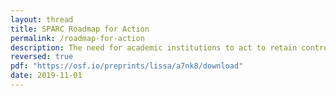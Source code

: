 ```yaml
---
layout: thread
title: SPARC Roadmap for Action
permalink: /roadmap-for-action
description: The need for academic institutions to act to retain control of infrastructure, data, and data analytics is here to stay. The time to act is now.
reversed: true
pdf: "https://osf.io/preprints/lissa/a7nk8/download"
date: 2019-11-01
---
```


